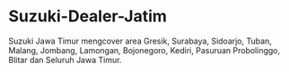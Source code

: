 # Suzuki-Dealer-Jatim
Suzuki Jawa Timur mengcover area Gresik, Surabaya, Sidoarjo, Tuban, Malang, Jombang, Lamongan, Bojonegoro, Kediri, Pasuruan Probolinggo, Blitar dan Seluruh Jawa Timur.
